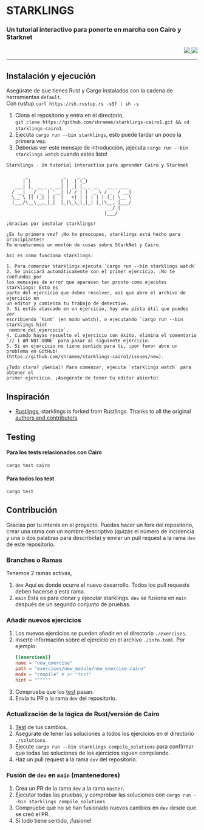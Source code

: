 # STARKLINGS

### Un tutorial interactivo para ponerte en marcha con Cairo y Starknet

<p align="right">
<a href="https://discord.gg/onlydust">
<img src="https://img.shields.io/badge/Discord-6666FF?style=for-the-badge&logo=discord&logoColor=white" />
</a>
<a href="https://twitter.com/intent/follow?screen_name=onlydust_xyz">
<img src="https://img.shields.io/badge/Twitter-1DA1F2?style=for-the-badge&logo=twitter&logoColor=white" />
</a>
</p>

---

## Instalación y ejecución

Asegúrate de que tienes Rust y Cargo instalados con la cadena de herramientas `default`.  
Con rustup `curl https://sh.rustup.rs -sSf | sh -s`

1. Clona el repositorio y entra en el directorio,  
   `git clone https://github.com/shramee/starklings-cairo1.git && cd starklings-cairo1`.
2. Ejecuta `cargo run --bin starklings`, esto puede tardar un poco la primera vez.
3. Deberías ver este mensaje de introducción, ¡ejecuta `cargo run --bin starklings watch` cuando estés listo!

```
Starklings - Un tutorial interactivo para aprender Cairo y Starknet

       _             _    _ _
      | |           | |  | (_)
   ___| |_ __ _ _ __| | _| |_ _ __   __ _ ___
  / __| __/ _` | '__| |/ / | | '_ \ / _` / __|
  \__ \ || (_| | |  |   <| | | | | | (_| \__ \
  |___/\__\__,_|_|  |_|\_\_|_|_| |_|\__, |___/
                                     __/ |
                                    |___/

¡Gracias por instalar starklings!

¿Es tu primera vez? ¡No te preocupes, starklings está hecho para principiantes! 
Te enseñaremos un montón de cosas sobre StarkNet y Cairo.

Así es como funciona starklings:

1. Para comenzar starklings ejecuta `cargo run --bin starklings watch`
2. Se iniciará automáticamente con el primer ejercicio. ¡No te confundas por 
los mensajes de error que aparecen tan pronto como ejecutes starklings! Esto es
parte del ejercicio que debes resolver, así que abre el archivo de ejercicio en 
un editor y comienza tu trabajo de detective.
3. Si estás atascado en un ejercicio, hay una pista útil que puedes ver 
escribiendo `hint` (en modo watch), o ejecutando `cargo run --bin starklings hint
 nombre_del_ejercicio`.
4. Cuando hayas resuelto el ejercicio con éxito, elimina el comentario
`// I AM NOT DONE` para pasar al siguiente ejercicio.
5. Si un ejercicio no tiene sentido para ti, ¡por favor abre un problema en GitHub!
(https://github.com/shramee/starklings-cairo1/issues/new).

¿Todo claro? ¡Genial! Para comenzar, ejecuta `starklings watch` para obtener el 
primer ejercicio. ¡Asegúrate de tener tu editor abierto!
```

## Inspiración

-   [Rustlings](https://github.com/rust-lang/rustlings), starklings is forked from Rustlings. Thanks to all the original [authors and contributors](https://github.com/rust-lang/rustlings)

## Testing

#### Para los tests relacionados con Cairo

```
cargo test cairo
```

#### Para todos los test

```
cargo test
```

## Contribución

Gracias por tu interés en el proyecto. Puedes hacer un fork del repositorio, crear una rama con un nombre descriptivo (quizás el número de incidencia y una o dos palabras para describirla) y enviar un pull request a la rama `dev` de este repositorio.

### Branches o Ramas

Tenemos 2 ramas activas,

1. `dev` Aquí es donde ocurre el nuevo desarrollo. Todos los pull requests deben hacerse a esta rama.
2. `main` Esta es para clonar y ejecutar starklings. `dev` se fusiona en `main` después de un segundo conjunto de pruebas.

### Añadir nuevos ejercicios

1. Los nuevos ejercicios se pueden añadir en el directorio `./exercises`.
2. Inserte información sobre el ejercicio en el archivo `./info.toml`. Por ejemplo:
    ```toml
    [[exercises]]
    name = "new_exercise"
    path = "exercises/new_module/new_exercise.cairo"
    mode = "compile" # or "test"
    hint = """"""
    ```
3. Comprueba que los [test](#testing) pasan.
4. Envía tu PR a la rama `dev` del repositorio.

### Actualización de la lógica de Rust/versión de Cairo

1. [Test](#testing) de tus cambios.
2. Asegúrate de tener las soluciones a todos los ejercicios en el directorio `./solutions`.
3. Ejecute `cargo run --bin starklings compile_solutions` para confirmar que todas las soluciones de los ejercicios siguen compilando.
4. Haz un pull request a la rama `dev` del repositorio.

### Fusión de `dev` en `main` (mantenedores)

1. Crea un PR de la rama `dev` a la rama `master`.
2. Ejecutar todas las pruebas, y comprobar las soluciones con `cargo run --bin starklings compile_solutions`.
3. Compruebe que no se han fusionado nuevos cambios en `dev` desde que se creó el PR.
4. Si todo tiene sentido, ¡fusione!
